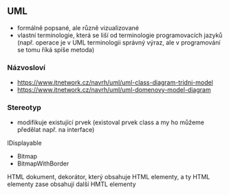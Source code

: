 ## UML
- formálně popsané, ale různě vizualizované
- vlastní terminologie, která se liší od terminologie programovacích jazyků (např. operace je v UML terminologii správný výraz, ale v programování se tomu říká spíše metoda)

### Názvosloví
- https://www.itnetwork.cz/navrh/uml/uml-class-diagram-tridni-model
- https://www.itnetwork.cz/navrh/uml/uml-domenovy-model-diagram

### Stereotyp
- modifikuje existující prvek (existoval prvek class a my ho můžeme předělat např. na interface)

IDisplayable
- Bitmap
- BitmapWithBorder

HTML dokument, dekorátor, který obsahuje HTML elementy, a ty HTML elementy zase obsahují další HMTL elementy
